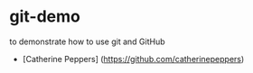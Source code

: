 # git-demo
to demonstrate how to use git and GitHub

- [Catherine Peppers] (https://github.com/catherinepeppers)
